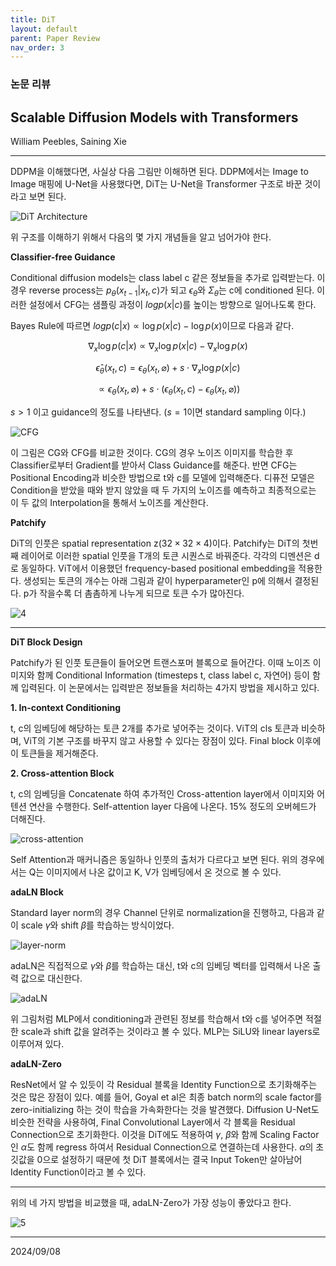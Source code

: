 ```yaml
---
title: DiT
layout: default
parent: Paper Review
nav_order: 3
---
```


### 논문 리뷰  

## Scalable Diffusion Models with Transformers

William Peebles, Saining Xie  

---

DDPM을 이해했다면, 사실상 다음 그림만 이해하면 된다. DDPM에서는 Image to Image 매핑에 U-Net을 사용했다면, DiT는 U-Net을 Transformer 구조로 바꾼 것이라고 보면 된다.  

![DiT Architecture](../images/DiT/3.png)

위 구조를 이해하기 위해서 다음의 몇 가지 개념들을 알고 넘어가야 한다.  

**Classifier-free Guidance**  

Conditional diffusion models는 class label c 같은 정보들을 추가로 입력받는다. 이 경우 reverse process는 $p_{\theta}(x_{t-1} \vert x_t ,c)$가 되고 $\epsilon_\theta$와 $\Sigma_\theta$는 c에 conditioned 된다. 이러한 설정에서 CFG는 샘플링 과정이 $log p(x \vert c)$를 높이는 방향으로 일어나도록 한다.  

Bayes Rule에 따르면 $log p(c \vert x) \propto \log p(x \vert c) - \log p(x)$이므로 다음과 같다.  

$$
\nabla_x \log p(c|x) \propto \nabla_x \log p(x|c) - \nabla_x \log p(x)
$$

$$
\hat \epsilon_\theta (x_t, c) = \epsilon_\theta(x_t, \varnothing) + s \cdot \nabla_x \log p(x|c)  
$$

$$
\propto \epsilon_\theta(x_t, \varnothing) + s \cdot (\epsilon_\theta(x_t, c) - \epsilon_\theta(x_t, \varnothing))  
$$

$s>1$ 이고 guidance의 정도를 나타낸다. ($s=1$이면 standard sampling 이다.)  

![CFG](../images/cfg.png)

이 그림은 CG와 CFG를 비교한 것이다. CG의 경우 노이즈 이미지를 학습한 후 Classifier로부터 Gradient를 받아서 Class Guidance를 해준다. 반면 CFG는 Positional Encoding과 비슷한 방법으로 t와 c를 모델에 입력해준다. 디퓨전 모델은 Condition을 받았을 때와 받지 않았을 때 두 가지의 노이즈를 예측하고 최종적으로는 이 두 값의 Interpolation을 통해서 노이즈를 계산한다.

**Patchify**  

DiT의 인풋은 spatial representation z($32 \times 32 \times 4$)이다. Patchify는 DiT의 첫번째 레이어로 이러한 spatial 인풋을 T개의 토큰 시퀀스로 바꿔준다. 각각의 디멘션은 d로 동일하다. ViT에서 이용했던 frequency-based positional embedding을 적용한다. 생성되는 토큰의 개수는 아래 그림과 같이 hyperparameter인 p에 의해서 결정된다. p가 작을수록 더 촘촘하게 나누게 되므로 토큰 수가 많아진다.   

![4](../images/DiT/4.png)


---

**DiT Block Design**  

Patchify가 된 인풋 토큰들이 들어오면 트랜스포머 블록으로 들어간다. 이때 노이즈 이미지와 함께 Conditional Information (timesteps t, class label c, 자연어) 등이 함께 입력된다. 이 논문에서는 입력받은 정보들을 처리하는 4가지 방법을 제시하고 있다.

**1. In-context Conditioning**  

t, c의 임베딩에 해당하는 토큰 2개를 추가로 넣어주는 것이다. ViT의 cls 토큰과 비슷하며, ViT의 기본 구조를 바꾸지 않고 사용할 수 있다는 장점이 있다. Final block 이후에 이 토큰들을 제거해준다.  

**2. Cross-attention Block**  

t, c의 임베딩을 Concatenate 하여 추가적인 Cross-attention layer에서 이미지와 어텐션 연산을 수행한다. Self-attention layer 다음에 나온다. 15% 정도의 오버헤드가 더해진다.   

![cross-attention](../images/cross-attention.png)

Self Attention과 매커니즘은 동일하나 인풋의 출처가 다르다고 보면 된다. 위의 경우에서는 Q는 이미지에서 나온 값이고 K, V가 임베딩에서 온 것으로 볼 수 있다. 

**adaLN Block**  

Standard layer norm의 경우 Channel 단위로 normalization을 진행하고, 다음과 같이 scale $\gamma$와 shift $\beta$를 학습하는 방식이었다. 

![layer-norm](../images/batch_norm_forward.png)

adaLN은 직접적으로 $\gamma$와 $\beta$를 학습하는 대신, t와 c의 임베딩 벡터를 입력해서 나온 출력 값으로 대신한다. 

![adaLN](../images/DiT/adaLN.png)

위 그림처럼 MLP에서 conditioning과 관련된 정보를 학습해서 t와 c를 넣어주면 적절한 scale과 shift 값을 알려주는 것이라고 볼 수 있다. MLP는 SiLU와 linear layers로 이루어져 있다. 


**adaLN-Zero**  

ResNet에서 알 수 있듯이 각 Residual 블록을 Identity Function으로 초기화해주는 것은 많은 장점이 있다. 예를 들어, Goyal et al은 최종 batch norm의 scale factor를 zero-initializing 하는 것이 학습을 가속화한다는 것을 발견했다. Diffusion U-Net도 비슷한 전략을 사용하여, Final Convolutional Layer에서 각 블록을 Residual Connection으로 초기화한다. 이것을 DiT에도 적용하여 $\gamma$, $\beta$와 함께 Scaling Factor인 $\alpha$도 함께 regress 하여서 Residual Connection으로 연결하는데 사용한다. $\alpha$의 초깃값을 0으로 설정하기 때문에 첫 DiT 블록에서는 결국 Input Token만 살아남어 Identity Function이라고 볼 수 있다.  

---

위의 네 가지 방법을 비교했을 때, adaLN-Zero가 가장 성능이 좋았다고 한다.  

![5](../images/DiT/5.png)




---

2024/09/08
